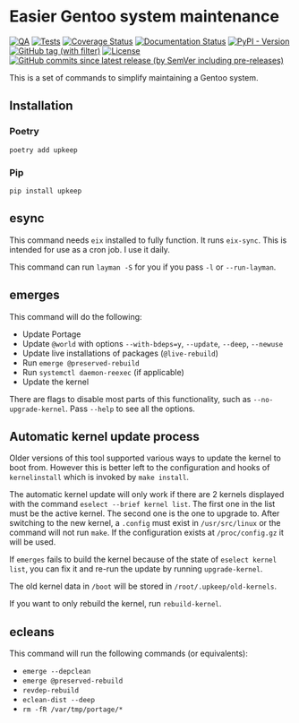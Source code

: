 # Easier Gentoo system maintenance

[![QA](https://github.com/Tatsh/upkeep/actions/workflows/qa.yml/badge.svg)](https://github.com/Tatsh/upkeep/actions/workflows/qa.yml)
[![Tests](https://github.com/Tatsh/upkeep/actions/workflows/tests.yml/badge.svg)](https://github.com/Tatsh/upkeep/actions/workflows/tests.yml)
[![Coverage Status](https://coveralls.io/repos/github/Tatsh/upkeep/badge.svg?branch=master)](https://coveralls.io/github/Tatsh/upkeep?branch=master)
[![Documentation Status](https://readthedocs.org/projects/upkeep/badge/?version=latest)](https://upkeep.readthedocs.org/?badge=latest)
[![PyPI - Version](https://img.shields.io/pypi/v/upkeep)](https://pypi.org/project/upkeep/)
[![GitHub tag (with filter)](https://img.shields.io/github/v/tag/Tatsh/upkeep)](https://github.com/Tatsh/upkeep/tags)
[![License](https://img.shields.io/github/license/Tatsh/upkeep)](https://github.com/Tatsh/upkeep/blob/master/LICENSE.txt)
[![GitHub commits since latest release (by SemVer including pre-releases)](https://img.shields.io/github/commits-since/Tatsh/upkeep/v1.5.0/master)](https://github.com/Tatsh/upkeep/compare/v1.5.0...master)

This is a set of commands to simplify maintaining a Gentoo system.

## Installation

### Poetry

```shell
poetry add upkeep
```

### Pip

```shell
pip install upkeep
```

## esync

This command needs `eix` installed to fully function. It runs `eix-sync`. This
is intended for use as a cron job. I use it daily.

This command can run `layman -S` for you if you pass `-l` or `--run-layman`.

## emerges

This command will do the following:

- Update Portage
- Update `@world` with options `--with-bdeps=y`, `--update`, `--deep`,
  `--newuse`
- Update live installations of packages (`@live-rebuild`)
- Run `emerge @preserved-rebuild`
- Run `systemctl daemon-reexec` (if applicable)
- Update the kernel

There are flags to disable most parts of this functionality, such as
`--no-upgrade-kernel`. Pass `--help` to see all the options.

## Automatic kernel update process

Older versions of this tool supported various ways to update the kernel to boot from. However this
is better left to the configuration and hooks of `kernelinstall` which is invoked by `make install`.

The automatic kernel update will only work if there are 2 kernels displayed
with the command `eselect --brief kernel list`. The first one in the list must
be the active kernel. The second one is the one to upgrade to. After switching
to the new kernel, a `.config` must exist in `/usr/src/linux` or the command
will not run `make`. If the configuration exists at `/proc/config.gz` it will
be used.

If `emerges` fails to build the kernel because of the state of
`eselect kernel list`, you can fix it and re-run the update by running
`upgrade-kernel`.

The old kernel data in `/boot` will be stored in `/root/.upkeep/old-kernels`.

If you want to only rebuild the kernel, run `rebuild-kernel`.

## ecleans

This command will run the following commands (or equivalents):

- `emerge --depclean`
- `emerge @preserved-rebuild`
- `revdep-rebuild`
- `eclean-dist --deep`
- `rm -fR /var/tmp/portage/*`
